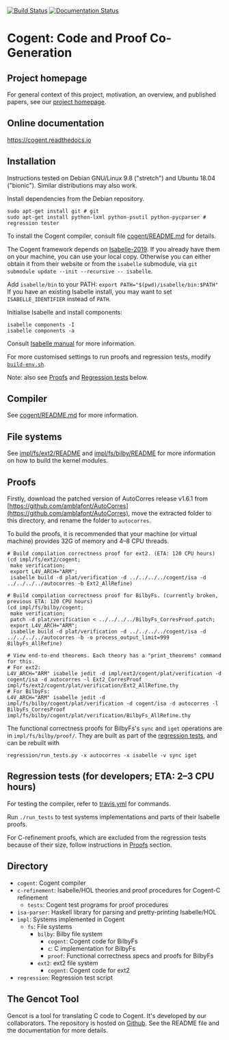[![Build Status](https://github.com/au-ts/cogent/actions/workflows/ci.yml/badge.svg?branch=master)](https://github.com/au-ts/cogent/actions/workflows/ci.yml)
[![Documentation Status](https://readthedocs.org/projects/cogent/badge/?version=latest)](https://cogent.readthedocs.io/en/latest/?badge=latest)

# Cogent: Code and Proof Co-Generation

## Project homepage

For general context of this project, motivation, an overview, and published papers, see
our [project homepage](https://trustworthy.systems/projects/TS/cogent.pml).

## Online documentation

https://cogent.readthedocs.io

## Installation

Instructions tested on Debian GNU/Linux 9.8 ("stretch") and Ubuntu 18.04 ("bionic"). Similar distributions may also work.

Install dependencies from the Debian repository.
```
sudo apt-get install git # git
sudo apt-get install python-lxml python-psutil python-pycparser # regression tester
```

To install the Cogent compiler, consult file [cogent/README.md](./cogent/README.md) for details. 

The Cogent framework depends on [Isabelle-2019](https://isabelle.in.tum.de/).
If you already have them on your machine, you can use your local copy.
Otherwise you can either obtain it from their website or from the `isabelle` submodule, via
`git submodule update --init --recursive -- isabelle`.

Add `isabelle/bin` to your PATH: `export PATH="$(pwd)/isabelle/bin:$PATH"`
If you have an existing Isabelle install, you may want to set `ISABELLE_IDENTIFIER` instead of `PATH`.

Initialise Isabelle and install components:
```
isabelle components -I
isabelle components -a
```
Consult [Isabelle manual](https://isabelle.in.tum.de/documentation.html) for more information.

For more customised settings to run proofs and regression tests, modify [`build-env.sh`](build-env.sh).

Note: also see [Proofs](#proofs) and [Regression tests](#regression-tests) below.


## Compiler

See [cogent/README.md](./cogent/README.md) for more information.


## File systems

See [impl/fs/ext2/README](./impl/fs/ext2/README) and [impl/fs/bilby/README](./impl/fs/bilby/README) for more information on how to build the kernel modules.


## Proofs

Firstly, download the patched version of AutoCorres release v1.6.1 from [https://github.com/amblafont/AutoCorres](https://github.com/amblafont/AutoCorres),
move the extracted folder to this directory, and rename the folder to `autocorres`.

To build the proofs, it is recommended that your machine (or virtual machine)
provides 32G of memory and 4–8 CPU threads.

```
# Build compilation correctness proof for ext2. (ETA: 120 CPU hours)
(cd impl/fs/ext2/cogent;
 make verification;
 export L4V_ARCH="ARM";
 isabelle build -d plat/verification -d ../../../../cogent/isa -d ../../../../autocorres -b Ext2_AllRefine)

# Build compilation correctness proof for BilbyFs. (currently broken, previous ETA: 120 CPU hours)
(cd impl/fs/bilby/cogent;
 make verification;
 patch -d plat/verification < ../../../../BilbyFs_CorresProof.patch;
 export L4V_ARCH="ARM";
 isabelle build -d plat/verification -d ../../../../cogent/isa -d ../../../../autocorres -b -o process_output_limit=999 BilbyFs_AllRefine)

# View end-to-end theorems. Each theory has a "print_theorems" command for this.
# For ext2:
L4V_ARCH="ARM" isabelle jedit -d impl/ext2/cogent/plat/verification -d cogent/isa -d autocorres -l Ext2_CorresProof impl/fs/ext2/cogent/plat/verification/Ext2_AllRefine.thy
# For BilbyFs:
L4V_ARCH="ARM" isabelle jedit -d impl/fs/bilby/cogent/plat/verification -d cogent/isa -d autocorres -l BilbyFs_CorresProof impl/fs/bilby/cogent/plat/verification/BilbyFs_AllRefine.thy
```

The functional correctness proofs for BilbyFs's `sync` and `iget` operations are in
`impl/fs/bilby/proof/`.
They are built as part of the [regression tests](#regression-tests), and can be rebuilt with

```
regression/run_tests.py -x autocorres -x isabelle -v sync iget
```


## Regression tests (for developers; ETA: 2–3 CPU hours)

For testing the compiler, refer to [travis.yml](./travis.yml) for commands.

Run `./run_tests` to test systems implementations and parts of their Isabelle proofs.

For C-refinement proofs, which are excluded from the regression tests because of
their size, follow instructions in [Proofs](#proofs) section.


## Directory

* `cogent`: Cogent compiler
* `c-refinement`: Isabelle/HOL theories and proof procedures for Cogent-C refinement
  * `tests`: Cogent test programs for proof procedures
* `isa-parser`: Haskell library for parsing and pretty-printing Isabelle/HOL
* `impl`: Systems implemented in Cogent
  * `fs`: File systems
    * `bilby`: Bilby file system
      * `cogent`: Cogent code for BilbyFs
      * `c`: C implementation for BilbyFs
      * `proof`: Functional correctness specs and proofs for BilbyFs
    * `ext2`: ext2 file system
      * `cogent`: Cogent code for ext2
* `regression`: Regression test script


## The Gencot Tool

Gencot is a tool for translating C code to Cogent. It's developed by our collaborators.
The repository is hosted on [Github](https://github.com/F1-C0D3/gencot). See the
README file and the documentation for more details.

